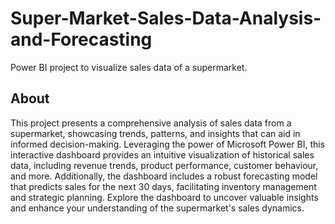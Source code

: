 # Super-Market-Sales-Data-Analysis-and-Forecasting
Power BI project to visualize sales data of a supermarket.

## About
This project presents a comprehensive analysis of sales data from a supermarket, showcasing trends, patterns, and insights that can aid in informed decision-making. Leveraging the power of Microsoft Power BI, this interactive dashboard provides an intuitive visualization of historical sales data, including revenue trends, product performance, customer behaviour, and more. Additionally, the dashboard includes a robust forecasting model that predicts sales for the next 30 days, facilitating inventory management and strategic planning. Explore the dashboard to uncover valuable insights and enhance your understanding of the supermarket's sales dynamics.

